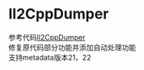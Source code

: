 # Il2CppDumper
参考代码[Il2CppDumper](https://github.com/Jumboperson/Il2CppDumper)  
修复原代码部分功能并添加自动处理功能  
支持metadata版本21，22
